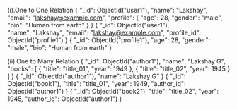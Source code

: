(i).One to One Relation
    <!-- (I).  Embedding  -->
      <!-- users collection -->
      {
        "_id":   ObjectId("user1"),
        "name":  "Lakshay",
        "email": "lakshay@example.com",
        "profile": {                                    <!-- Embedded related document inside main document -->
          "age": 28,
          "gender": "male",
          "bio": "Human from earth"
        }
      }
    <!-- (II). Referencing  -->
      <!-- users collection -->
      {
        "_id": ObjectId("user1"),                     
        "name": "Lakshay",
        "email": "lakshay@example.com",
        "profile_id": ObjectId("profile1")                <!-- Use a foreign key reference to another collection -->
      }
      <!-- profiles collection -->
      {
        "_id": ObjectId("profile1"),
        "age": 28,
        "gender": "male",
        "bio": "Human from earth"
      }


(ii).One to Many Relation
    <!-- (I).  Embedding  -->
      <!-- authors collection -->
      {
        "_id": ObjectId("author1"),
        "name": "Lakshay G",
        "books": [                                          <!-- Embedded array of subdocuments in the book field -->
          { "title": "title_01", "year": 1949 },
          { "title": "title_02", "year": 1945 }
        ]
      }
    <!-- (II). Referencing  -->
      <!-- authors collection ("one") -->
      {
        "_id": ObjectId("author1"),                           <!-- "one" document object id -->
        "name": "Lakshay G"
      }
      <!-- books collection ("many") -->
      {
        "_id": ObjectId("book1"),
        "title": "title_01",
        "year": 1949,
        "author_id": ObjectId("author1")                      <!-- Store reference to the "one" document -->
      }
      {
        "_id": ObjectId("book2"),
        "title": "title_02",
        "year": 1945,
        "author_id": ObjectId("author1")                      <!-- Store reference to the "one" document -->
      }
